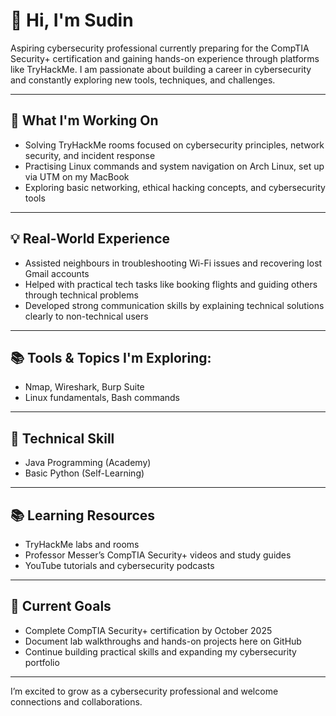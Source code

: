 

# 👋 Hi, I'm Sudin

Aspiring cybersecurity professional currently preparing for the CompTIA Security+ certification and gaining hands-on experience through platforms like TryHackMe. I am passionate about building a career in cybersecurity and constantly exploring new tools, techniques, and challenges.

---

## 🔧 What I'm Working On

- Solving TryHackMe rooms focused on cybersecurity principles, network security, and incident response  
- Practising Linux commands and system navigation on Arch Linux, set up via UTM on my MacBook  
- Exploring basic networking, ethical hacking concepts, and cybersecurity tools  

---

## 💡 Real-World Experience

- Assisted neighbours in troubleshooting Wi-Fi issues and recovering lost Gmail accounts  
- Helped with practical tech tasks like booking flights and guiding others through technical problems  
- Developed strong communication skills by explaining technical solutions clearly to non-technical users  

---

## 📚 Tools & Topics I'm Exploring:
- Nmap, Wireshark, Burp Suite
- Linux fundamentals, Bash commands

---

## 🔧 Technical Skill
- Java Programming (Academy)
- Basic Python (Self-Learning)

---

## 📚 Learning Resources

- TryHackMe labs and rooms  
- Professor Messer’s CompTIA Security+ videos and study guides  
- YouTube tutorials and cybersecurity podcasts  

---

## 🎯 Current Goals

- Complete CompTIA Security+ certification by October 2025  
- Document lab walkthroughs and hands-on projects here on GitHub  
- Continue building practical skills and expanding my cybersecurity portfolio  

---

I’m excited to grow as a cybersecurity professional and welcome connections and collaborations.
